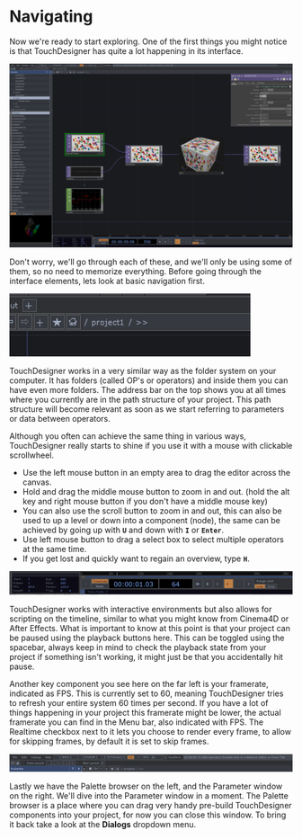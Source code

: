 # Navigating

Now we're ready to start exploring. One of the first things you might notice is that TouchDesigner has quite a lot happening in its interface.

![First time opening TouchDesigner](../../../.gitbook/assets/image%20%2827%29.png)

Don't worry, we'll go through each of these, and we'll only be using some of them, so no need to memorize everything. Before going through the interface elements, lets look at basic navigation first.

![](../../../.gitbook/assets/image%20%2823%29.png)

TouchDesigner works in a very similar way as the folder system on your computer. It has folders \(called OP's or operators\) and inside them you can have even more folders. The address bar on the top shows you at all times where you currently are in the path structure of your project. This path structure will become relevant as soon as we start referring to parameters or data between operators.

Although you often can achieve the same thing in various ways, TouchDesigner really starts to shine if you use it with a mouse with clickable scrollwheel. 

* Use the left mouse button in an empty area to drag the editor across the canvas.
* Hold and drag the middle mouse button to zoom in and out. \(hold the alt key and right mouse button if you don't have a middle mouse key\)
* You can also use the scroll button to zoom in and out, this can also be used to up a level or down into a component \(node\), the same can be achieved by going up with **`U`** and down with **`I`** or **`Enter`**.
* Use left mouse button to drag a select box to select multiple operators at the same time.
* If you get lost and quickly want to regain an overview, type **`H`**.



![Playback bar](../../../.gitbook/assets/image%20%2810%29.png)

TouchDesigner works with interactive environments but also allows for scripting on the timeline, similar to what you might know from Cinema4D or After Effects. What is important to know at this point is that your project can be paused using the playback buttons here. This can be toggled using the spacebar, always keep in mind to check the playback state from your project if something isn't working, it might just be that you accidentally hit pause.

Another key component you see here on the far left is your framerate, indicated as FPS. This is currently set to 60, meaning TouchDesigner tries to refresh your entire system 60 times per second. If you have a lot of things happening in your project this framerate might be lower, the actual framerate you can find in the Menu bar, also indicated with FPS. The Realtime checkbox next to it lets you choose to render every frame, to allow for skipping frames, by default it is set to skip frames.

![Menu bar](../../../.gitbook/assets/image%20%2826%29.png)

Lastly we have the Palette browser on the left, and the Parameter window on the right. We'll dive into the Parameter window in a moment. The Palette browser is a place where you can drag very handy pre-build TouchDesigner components into your project, for now you can close this window. To bring it back take a look at the **Dialogs** dropdown menu.

